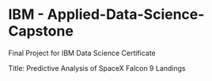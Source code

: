 # IBM - Applied-Data-Science-Capstone
Final Project for IBM Data Science Certificate

Title: Predictive Analysis of SpaceX Falcon 9 Landings
